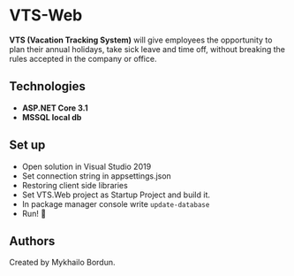 # VTS-Web

**VTS (Vacation Tracking System)** will give employees the opportunity to plan their annual holidays, take sick leave and time off, without breaking the rules accepted in the company or office. 

## Technologies 

* **ASP.NET Core 3.1**
* **MSSQL local db**
 
## Set up

* Open solution in Visual Studio 2019
* Set connection string in appsettings.json
* Restoring client side libraries
* Set VTS.Web project as Startup Project and build it.
* In package manager console write `update-database`
* Run! 📆

## Authors

Created by Mykhailo Bordun.
